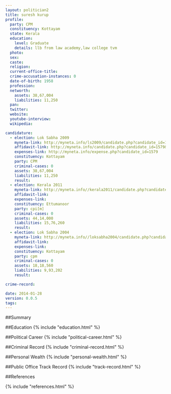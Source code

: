 ```yaml
---
layout: politician2
title: suresh kurup
profile: 
  party: CPM
  constituency: Kottayam
  state: Kerala
  education: 
    level: Graduate
    details: llb from law academy,law college tvm
  photo: 
  sex: 
  caste: 
  religion: 
  current-office-title: 
  crime-accusation-instances: 0
  date-of-birth: 1958
  profession: 
  networth: 
    assets: 38,67,004
    liabilities: 11,250
  pan: 
  twitter: 
  website: 
  youtube-interview: 
  wikipedia: 

candidature: 
  - election: Lok Sabha 2009
    myneta-link: http://myneta.info/ls2009/candidate.php?candidate_id=1579
    affidavit-link: http://myneta.info/candidate.php?candidate_id=1579&scan=original
    expenses-link: http://myneta.info/expense.php?candidate_id=1579
    constituency: Kottayam 
    party: CPM
    criminal-cases: 0
    assets: 38,67,004
    liabilities: 11,250
    result:  
  - election: Kerala 2011
    myneta-link: http://myneta.info//kerala2011/candidate.php?candidate_id=269
    affidavit-link: 
    expenses-link: 
    constituency: Ettumanoor 
    party: cpi[m]
    criminal-cases: 0
    assets: 44,14,000
    liabilities: 15,76,260
    result:  
  - election: Lok Sabha 2004
    myneta-link: http://myneta.info//loksabha2004/candidate.php?candidate_id=1896
    affidavit-link: 
    expenses-link: 
    constituency: Kottayam 
    party: cpm
    criminal-cases: 0
    assets: 18,18,560
    liabilities: 9,93,202
    result:  

crime-record: 

date: 2014-01-28
version: 0.0.5
tags: 
---
```

##Summary


##Education
{% include "education.html" %}


##Political Career
{% include "political-career.html" %}


##Criminal Record
{% include "criminal-record.html" %}


##Personal Wealth
{% include "personal-wealth.html" %}


##Public Office Track Record
{% include "track-record.html" %}


##References


{% include "references.html" %}